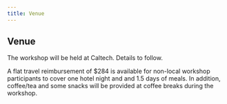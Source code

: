 ```yaml
---
title: Venue
---
```


## Venue

The workshop will be held at Caltech. Details to follow.

A flat travel reimbursement of $284 is available for non-local workshop participants to cover one hotel night and and 1.5 days of meals. In addition, coffee/tea and some snacks will be provided at coffee breaks during the workshop.
